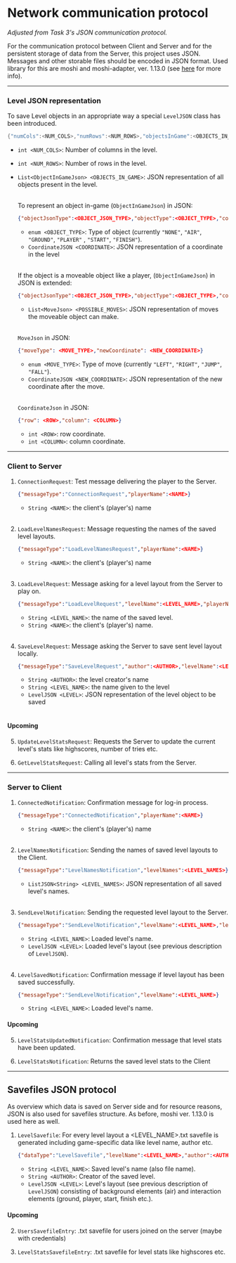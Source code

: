 # Network communication protocol

_Adjusted from Task 3's JSON communication protocol._

For the communication protocol between Client and Server and for the persistent storage of data from
the Server, this project uses JSON. Messages and other storable files should be encoded in JSON
format. Used library for this are moshi and moshi-adapter, ver. 1.13.0
(see [here] for more info).

***

### Level JSON representation

To save Level objects in an appropriate way a special `LevelJSON` class has been introduced.

   ```java 
   {"numCols":<NUM_COLS>,"numRows":<NUM_ROWS>,"objectsInGame":<OBJECTS_IN_GAME>}
   ```

- `int <NUM_COLS>`: Number of columns in the level.
- `int <NUM_ROWS>`: Number of rows in the level.
- `List<ObjectInGameJson> <OBJECTS_IN_GAME>`: JSON representation of all objects present in the
  level.<br><br>

  To represent an object in-game (`ObjectInGameJson`) in JSON:
   ```json lines
   {"objectJsonType":<OBJECT_JSON_TYPE>,"objectType":<OBJECT_TYPE>,"coordinate":<COORDINATE>}
   ```
    - `enum <OBJECT_TYPE>`: Type of object (currently `"NONE"`, `"AIR"`, `"GROUND"`, `"PLAYER"`
      , `"START"`, `"FINISH"`).
    - `CoordinateJSON <COORDINATE>`: JSON representation of a coordinate in the level<br><br>

  If the object is a moveable object like a player, (`ObjectInGameJson`) in JSON is extended:
   ```json lines
   {"objectJsonType":<OBJECT_JSON_TYPE>,"objectType":<OBJECT_TYPE>,"coordinate":<COORDINATE>,"possibleMoves":<POSSIBLE_MOVES>}
   ```
    - `List<MoveJson> <POSSIBLE_MOVES>`: JSON representation of moves the moveable object can
      make.<br><br>

  `MoveJson` in JSON:

   ```json lines
   {"moveType": <MOVE_TYPE>,"newCoordinate": <NEW_COORDINATE>}
   ```
    - `enum <MOVE_TYPE>`: Type of move (currently `"LEFT"`, `"RIGHT"`, `"JUMP"`, `"FALL"`).
    - `CoordinateJSON <NEW_COORDINATE>`: JSON representation of the new coordinate after the
      move.<br><br>

  `CoordinateJson` in JSON:

   ```json lines
   {"row": <ROW>,"column": <COLUMN>}
   ```
    - `int <ROW>`: row coordinate.
    - `int <COLUMN>`: column coordinate.

***

### Client to Server

1. `ConnectionRequest`: Test message delivering the player to the Server.
   ```json lines
   {"messageType":"ConnectionRequest","playerName":<NAME>}
   ```
    - `String <NAME>`: the client's (player's) name <br><br>

2. `LoadLevelNamesRequest`: Message requesting the names of the saved level layouts.
   ```json lines
   {"messageType":"LoadLevelNamesRequest","playerName":<NAME>}
   ```
    - `String <NAME>`: the client's (player's) name<br><br>

3. `LoadLevelRequest`: Message asking for a level layout from the Server to play on.
   ```json lines
   {"messageType":"LoadLevelRequest","levelName":<LEVEL_NAME>,"playerName":<NAME>}
   ```
    - `String <LEVEL_NAME>`: the name of the saved level.
    - `String <NAME>`: the client's (player's) name.<br><br>

4. `SaveLevelRequest`: Message asking the Server to save sent level layout locally.
   ```json lines
   {"messageType":"SaveLevelRequest","author":<AUTHOR>,"levelName":<LEVEL_NAME>,"level":<LEVEL>}
   ```

    - `String <AUTHOR>`: the level creator's name
    - `String <LEVEL_NAME>`: the name given to the level
    - `LevelJSON <LEVEL>`: JSON representation of the level object to be saved<br><br>

#### Upcoming

5. `UpdateLevelStatsRequest`: Requests the Server to update the current level's stats like
   highscores, number of tries etc.

6. `GetLevelStatsRequest`: Calling all level's stats from the Server.

***

### Server to Client

1. `ConnectedNotification`: Confirmation message for log-in process.
   ```json lines
   {"messageType":"ConnectedNotification","playerName":<NAME>}
   ```
    - `String <NAME>`: the client's (player's) name <br><br>

2. `LevelNamesNotification`: Sending the names of saved level layouts to the Client.
   ```json lines
   {"messageType":"LevelNamesNotification","levelNames":<LEVEL_NAMES>}
   ```
    - `ListJSON<String> <LEVEL_NAMES>`: JSON representation of all saved level's names.<br><br>

3. `SendLevelNotification`: Sending the requested level layout to the Server.
   ```json lines
   {"messageType":"SendLevelNotification","levelName":<LEVEL_NAME>,"level":<LEVEL>}
   ```
    - `String <LEVEL_NAME>`: Loaded level's name.
    - `LevelJSON <LEVEL>`: Loaded level's layout (see previous description of `LevelJSON`).<br><br>

4. `LevelSavedNotification`: Confirmation message if level layout has been saved successfully.
   ```json lines
   {"messageType":"SendLevelNotification","levelName":<LEVEL_NAME>}
   ```
    - `String <LEVEL_NAME>`: Loaded level's name.

#### Upcoming

5. `LevelStatsUpdatedNotification`: Confirmation message that level stats have been updated.

6. `LevelStatsNotification`: Returns the saved level stats to the Client

***

## Savefiles JSON protocol

As overview which data is saved on Server side and for resource reasons, JSON is also used for
savefiles structure. As before, moshi ver. 1.13.0 is used here as well.

1. `LevelSavefile`: For every level layout a <LEVEL_NAME>.txt savefile is generated including
   game-specific data like level name, author etc.
   ```json lines
   {"dataType":"LevelSavefile","levelName":<LEVEL_NAME>,"author":<AUTHOR>,"level":<LEVEL>}
   ```
    - `String <LEVEL_NAME>`: Saved level's name (also file name).
    - `String <AUTHOR>`: Creator of the saved level.
    - `LevelJSON <LEVEL>`: Level's layout (see previous description of `LevelJSON`) consisting of
      background elements (air) and interaction elements (ground, player, start, finish etc.).

#### Upcoming

2. `UsersSavefileEntry`: .txt savefile for users joined on the server (maybe with credentials)

3. `LevelStatsSavefileEntry`: .txt savefile for level stats like highscores etc.

[here]: https://search.maven.org/artifact/com.squareup.moshi/moshi/1.13.0/jar 
